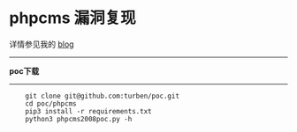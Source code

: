 phpcms 漏洞复现  
========================================
详情参见我的
  [blog](www.befallhell.cn)
________________________________________

**poc下载**
********************************
```
    git clone git@github.com:turben/poc.git
    cd poc/phpcms
    pip3 install -r requirements.txt
    python3 phpcms2008poc.py -h
```

